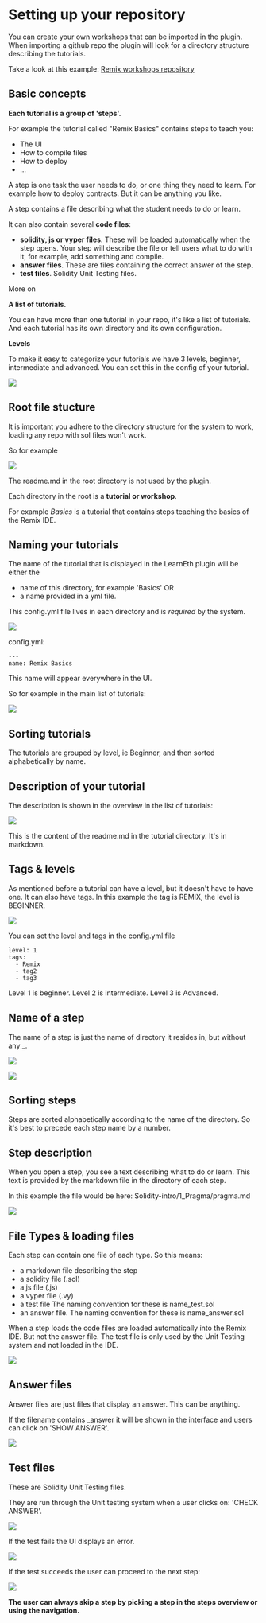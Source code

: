 # Setting up your repository

You can create your own workshops that can be imported in the plugin.
When importing a github repo the plugin will look for a directory structure describing the tutorials.

Take a look at this example: 
<a href="https://github.com/ethereum/remix-workshops" target="_blank">Remix workshops repository</a>

## Basic concepts

**Each tutorial is a group of 'steps'.**

For example the tutorial called "Remix Basics" contains steps to teach you:
* The UI
* How to compile files
* How to deploy
* ...

A step is one task the user needs to do, or one thing they need to learn. For example how to deploy contracts.
But it can be anything you like.

A step contains a file describing what the student needs to do or learn. 

It can also contain several **code files**:

* **solidity, js or vyper files**. These will be loaded automatically when the step opens. Your step will describe the file or tell users what to do with it, for example, add something and compile.
* **answer files**. These are files containing the correct answer of the step.
* **test files**. Solidity Unit Testing files.

More on [](#file-types)


**A list of tutorials.**

You can have more than one tutorial in your repo, it's like a list of tutorials. And each tutorial has its own directory and its own configuration.

**Levels**

To make it easy to categorize your tutorials we have 3 levels, beginner, intermediate and advanced. You can set this in the config of your tutorial.

![](assets/levels.png)

## Root file stucture

It is important you adhere to the directory structure for the system to work, loading any repo with sol files won't work.

So for example

![](assets/directories.png)

The readme.md in the root directory is not used by the plugin.

Each directory in the root is a **tutorial or workshop**.

For example *Basics* is a tutorial that contains steps teaching the basics of the Remix IDE.



## Naming your tutorials

The name of the tutorial that is displayed in the LearnEth plugin will be either the 
* name of this directory, for example 'Basics'
OR
* a name provided in a yml file.

This config.yml file lives in each directory and is *required* by the system.

![](assets/singledirectory.png)

config.yml:
``` 
---
name: Remix Basics
```

This name will appear everywhere in the UI. 

So for example in the main list of tutorials:

![](assets/uilistcollapsed.png)

## Sorting tutorials

The tutorials are grouped by level, ie Beginner, and then sorted alphabetically by name.

## Description of your tutorial

The description is shown in the overview in the list of tutorials:

![](assets/description.png)

This is the content of the readme.md in the tutorial directory. It's in markdown.

## Tags & levels

As mentioned before a tutorial can have a level, but it doesn't have to have one.
It can also have tags. In this example the tag is REMIX, the level is BEGINNER.

![](assets/tags.png)

You can set the level and tags in the config.yml file

```
level: 1
tags: 
  - Remix
  - tag2
  - tag3
```

Level 1 is beginner. Level 2 is intermediate. Level 3 is Advanced.

## Name of a step

The name of a step is just the name of directory it resides in, but without any _.

![](assets/stepnames.png)

![](assets/steps.png)

## Sorting steps

Steps are sorted alphabetically according to the name of the directory. So it's best to precede each step name by a number.
## Step description

When you open a step, you see a text describing what to do or learn.
This text is provided by the markdown file in the directory of each step.

In this example the file would be here: Solidity-intro/1_Pragma/pragma.md

![](assets/stepdescription.png)
## File Types & loading files

Each step can contain one file of each type.
So this means:
- a markdown file describing the step
- a solidity file (.sol)
- a js file (.js)
- a vyper file (.vy)
- a test file The naming convention for these is name_test.sol
- an answer file. The naming convention for these is name_answer.sol

When a step loads the code files are loaded automatically into the Remix IDE. But not the answer file.
The test file is only used by the Unit Testing system and not loaded in the IDE.

![](assets/stepfiles.png)

## Answer files

Answer files are just files that display an answer. This can be anything. 

If the filename contains _answer it will be shown in the interface and users can click on 'SHOW ANSWER'.

![](assets/showanswer.png)

## Test files

These are Solidity Unit Testing files.

They are run through the Unit testing system when a user clicks on: 'CHECK ANSWER'.

![](assets/checkanswer.png)

If the test fails the UI displays an error.

![](assets/errors.png)

If the test succeeds the user can proceed to the next step:

![](assets/correct.png)

**The user can always skip a step by picking a step in the steps overview or using the navigation.**

